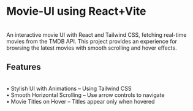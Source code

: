 <h1>Movie-UI using React+Vite</h1>
<br>
An interactive movie UI with React and Tailwind CSS, fetching real-time movies from the TMDB API. This project provides an experience for browsing the latest movies with smooth scrolling and hover effects.
<br>
<h2>Features</h2>
<br>
• Stylish UI with Animations – Using Tailwind CSS<br>
• Smooth Horizontal Scrolling – Use arrow controls to navigate<br>
• Movie Titles on Hover – Titles appear only when hovered<br>
